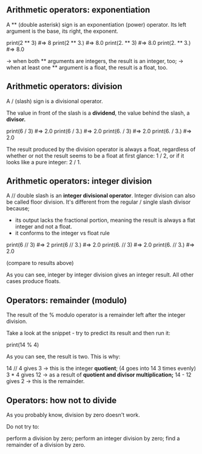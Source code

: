 ## Arithmetic operators: exponentiation

A ** (double asterisk) sign is an exponentiation (power) operator. Its left argument is the base, its right, the exponent.

print(2 ** 3) #=> 8
print(2 ** 3.) #=> 8.0
print(2. ** 3) #=> 8.0
print(2. ** 3.) #=> 8.0

-> when both ** arguments are integers, the result is an integer, too;
-> when at least one ** argument is a float, the result is a float, too.

## Arithmetic operators: division
A / (slash) sign is a divisional operator.

The value in front of the slash is a **dividend**, the value behind the slash, a **divisor.**

print(6 / 3) #=> 2.0
print(6 / 3.) #=> 2.0
print(6. / 3) #=> 2.0
print(6. / 3.) #=> 2.0

The result produced by the division operator is always a float, regardless of whether or not the result seems to be a float at first glance: 1 / 2, or if it looks like a pure integer: 2 / 1.

## Arithmetic operators: integer division

A // double slash is an **integer divisional operator**. Integer division can also be called floor division. It's different from the regular / single slash divisor because;
- its output lacks the fractional portion, meaning the result is always a flat integer and not a float.
- it conforms to the integer vs float rule

print(6 // 3) #=> 2
print(6 // 3.) #=> 2.0
print(6. // 3) #=> 2.0
print(6. // 3.) #=> 2.0

(compare to results above) 

As you can see, integer by integer division gives an integer result. All other cases produce floats.

## Operators: remainder (modulo)
The result of the % modulo operator is a remainder left after the integer division.

Take a look at the snippet - try to predict its result and then run it:

print(14 % 4)


As you can see, the result is two. This is why:

14 // 4 gives 3 → this is the integer **quotient**; (4 goes into 14 3 times evenly) 
3 * 4 gives 12 → as a result of **quotient and divisor multiplication;** 
14 - 12 gives 2 → this is the remainder.

## Operators: how not to divide
As you probably know, division by zero doesn't work.

Do not try to:

perform a division by zero;
perform an integer division by zero;
find a remainder of a division by zero.

